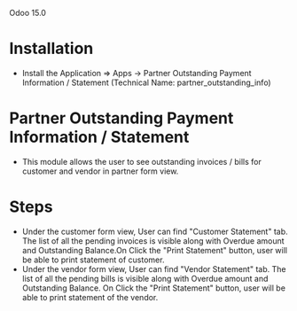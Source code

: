 Odoo 15.0

Installation 
============
* Install the Application => Apps -> Partner Outstanding Payment Information / Statement (Technical Name: partner_outstanding_info)



Partner Outstanding Payment Information / Statement
==================================
* This module allows the user to see outstanding invoices / bills for customer and vendor in partner form view.

Steps
=====
* Under the customer form view, User can find "Customer Statement" tab. The list of all the pending invoices is visible along with Overdue amount and Outstanding Balance.On Click the "Print Statement" button, user will be able to print statement of customer.
* Under the vendor form view, User can find "Vendor Statement" tab. The list of all the pending bills is visible along with Overdue amount and Outstanding Balance. On Click the "Print Statement" button, user will be able to print statement of the vendor.

